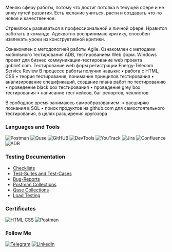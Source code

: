 Меняю сферу работы, потому что достиг потолка в текущей сфере и не вижу путей развития.
Есть желание учиться, расти и создавать что-то новое и качественное.

Стремлюсь развиваться в профессиональной и личной сфере.
Нравится работать в команде.
Адекватно воспринимаю критику, способен извлекать уроки из конструктивной критики.

Ознакомлен с методологией работы Agile.
Ознакомлен с методами мобильного тестирования ADB, тестированием Web форм.
Windows проект для бизнес коммуникации-тестирование web проекта gobrief.com.
Тестирование web форм регистрации Energy-Telecom Service Review
В процессе работы получил навыки:
• работа с HTML, CSS
• теория тестирования, понимание принципов тестирования
• анализирование спецификаций, создание плана работ по тестированию
• проведение black box тестирования
• проведение grey box тестирования
• написание тест кейсов, баг репортов, чеклистов

В свободное время занимаюсь самообразованием:
• расширяю познания в SQL
• поиск продуктов на github.com для самостоятельного тестирования, в целях расширения кругозора

### Languages and Tools
![Postman](https://img.shields.io/badge/-Postman-090909?style=for-the-badge&logo=Postman)
![Quse](https://img.shields.io/badge/-Qase-090909?style=for-the-badge&logo=Quase)
![GitHUB](https://img.shields.io/badge/-github-090909?style=for-the-badge&logo=github)
![DevTools](https://img.shields.io/badge/Devtools-090909?style=for-the-badge&logo=googlechrome)
![YouTrack](https://img.shields.io/badge/-YouTrack-090909?style=for-the-badge&logo=YouTrack)
![Jira](https://img.shields.io/badge/-Jira-090909?style=for-the-badge&logo=Jira)
![Confluence](https://img.shields.io/badge/-Confluence-090909?style=for-the-badge&logo=Confluence)
![ADB](https://img.shields.io/badge/ADB-090909?style=for-the-badge&logo=ADB)

### Testing Documentation

- [Checklists](https://github.com/frak1rGIT/QA/tree/main/checklists)
- [Test-Suites and Test-Cases](https://github.com/frak1rGIT/QA/tree/main/test%20cases)
- [Bug-Reports](https://github.com/https://github.com/frak1rGIT/QA/tree/main/bug-reports)
- [Postman Collections](https://github.com/frak1rGIT/QA/tree/main/collections/postman)
- [Qase Collections](https://github.com/frak1rGIT/QA/tree/main/collections/qase)
- [Load Testing](https://github.com/frak1rGIT/QA/tree/main/load)

### Certificates
[![HTML CSS](https://img.shields.io/badge/-HTML&CSS-090909?style=for-the-badge&logo=HTML)](https://github.com/frak1rGIT/QA/blob/main/certificates/HTML%20CSS.pdf)
[![Postman](https://img.shields.io/badge/-Postman-090909?style=for-the-badge&logo=Postman)](https://github.com/frak1rGIT/QA/blob/main/certificates/Postman.pdf)

### Follow Me
[![Telegram](https://img.shields.io/badge/-Telegram-090909?style=for-the-badge&logo=Telegram)](https://t.me/frak1r)
[![LinkedIn](https://img.shields.io/badge/-Linkedin-090909?style=for-the-badge&logo=LinkedIn)](https://www.linkedin.com/in/ilyarum/)